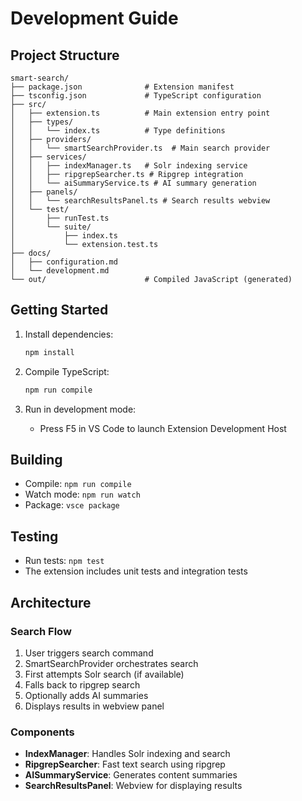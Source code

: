 # Development Guide

## Project Structure

```
smart-search/
├── package.json              # Extension manifest
├── tsconfig.json             # TypeScript configuration
├── src/
│   ├── extension.ts          # Main extension entry point
│   ├── types/
│   │   └── index.ts          # Type definitions
│   ├── providers/
│   │   └── smartSearchProvider.ts  # Main search provider
│   ├── services/
│   │   ├── indexManager.ts   # Solr indexing service
│   │   ├── ripgrepSearcher.ts # Ripgrep integration
│   │   └── aiSummaryService.ts # AI summary generation
│   ├── panels/
│   │   └── searchResultsPanel.ts # Search results webview
│   └── test/
│       ├── runTest.ts
│       └── suite/
│           ├── index.ts
│           └── extension.test.ts
├── docs/
│   ├── configuration.md
│   └── development.md
└── out/                      # Compiled JavaScript (generated)
```

## Getting Started

1. Install dependencies:
   ```bash
   npm install
   ```

2. Compile TypeScript:
   ```bash
   npm run compile
   ```

3. Run in development mode:
   - Press F5 in VS Code to launch Extension Development Host

## Building

- Compile: `npm run compile`
- Watch mode: `npm run watch`
- Package: `vsce package`

## Testing

- Run tests: `npm test`
- The extension includes unit tests and integration tests

## Architecture

### Search Flow
1. User triggers search command
2. SmartSearchProvider orchestrates search
3. First attempts Solr search (if available)
4. Falls back to ripgrep search
5. Optionally adds AI summaries
6. Displays results in webview panel

### Components
- **IndexManager**: Handles Solr indexing and search
- **RipgrepSearcher**: Fast text search using ripgrep
- **AISummaryService**: Generates content summaries
- **SearchResultsPanel**: Webview for displaying results
